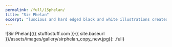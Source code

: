 ```yaml
---
permalink: /full/15phelan/
title: "Sir Phelan"
excerpt: "luscious and hard edged black and white illustrations created using PaintTool SAI and Photoshop."
---
```


![Sir Phelan]({{ stuffostuff.com }}{{ site.baseurl }}/assets/images/gallery/sirphelan_copy_new.jpg){: .full}